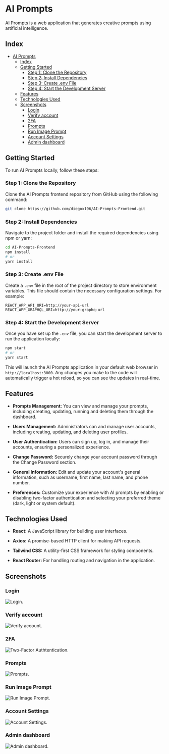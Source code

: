 # AI Prompts

AI Prompts is a web application that generates creative prompts using artificial intelligence.

## Index

- [AI Prompts](#ai-prompts)
  - [Index](#index)
  - [Getting Started](#getting-started)
    - [Step 1: Clone the Repository](#step-1-clone-the-repository)
    - [Step 2: Install Dependencies](#step-2-install-dependencies)
    - [Step 3: Create .env File](#step-3-create-env-file)
    - [Step 4: Start the Development Server](#step-4-start-the-development-server)
  - [Features](#features)
  - [Technologies Used](#technologies-used)
  - [Screenshots](#screenshots)
    - [Login](#login)
    - [Verify account](#verify-account)
    - [2FA](#2fa)
    - [Prompts](#prompts)
    - [Run Image Prompt](#run-image-prompt)
    - [Account Settings](#account-settings)
    - [Admin dashboard](#admin-dashboard)

## Getting Started

To run AI Prompts locally, follow these steps:

### Step 1: Clone the Repository

Clone the AI Prompts frontend repository from GitHub using the following command:

```bash
git clone https://github.com/diegox196/AI-Prompts-Frontend.git
```

### Step 2: Install Dependencies

Navigate to the project folder and install the required dependencies using npm or yarn:

```bash
cd AI-Prompts-Frontend
npm install
# or
yarn install
```

### Step 3: Create .env File

Create a `.env` file in the root of the project directory to store environment variables. This file should contain the necessary configuration settings. For example:

```plaintext
REACT_APP_API_URI=http://your-api-url
REACT_APP_GRAPHQL_URI=http://your-graphq-url
```

### Step 4: Start the Development Server

Once you have set up the `.env` file, you can start the development server to run the application locally:

```bash
npm start
# or
yarn start
```

This will launch the AI Prompts application in your default web browser in `http://localhost:3000`. Any changes you make to the code will automatically trigger a hot reload, so you can see the updates in real-time.

## Features

- **Prompts Management:** You can view and manage your prompts, including creating, updating, running and deleting them through the dashboard.

- **Users Management:** Administrators can and manage user accounts, including creating, updating, and deleting user profiles.

- **User Authentication:** Users can sign up, log in, and manage their accounts, ensuring a personalized experience.

- **Change Password:** Securely change your account password through the Change Password section.

- **General Information:** Edit and update your account's general information, such as username, first name, last name, and phone number.

- **Preferences:** Customize your experience with AI prompts by enabling or disabling two-factor authentication and selecting your preferred theme (dark, light or system default).


## Technologies Used

- **React:** A JavaScript library for building user interfaces.

- **Axios:** A promise-based HTTP client for making API requests.
 
- **Tailwind CSS:** A utility-first CSS framework for styling components.
 
- **React Router:** For handling routing and navigation in the application.


## Screenshots

### Login
![Login.](./screenshots/login.png )

### Verify account
![Verify account.](./screenshots/verify_account.png)

### 2FA
![Two-Factor Authtentication.](./screenshots/2FA.png)

### Prompts
![Prompts.](./screenshots/prompts.png)

### Run Image Prompt
![Run Image Prompt.](./screenshots/run_image_prompt.png)

### Account Settings
![Account Settings.](./screenshots/account_settings.png)

### Admin dashboard 
![Admin dashboard.](./screenshots/users.png)

